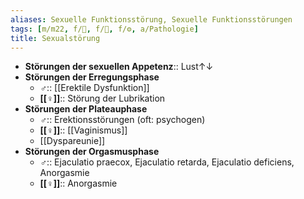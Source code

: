 ```yaml
---
aliases: Sexuelle Funktionsstörung, Sexuelle Funktionsstörungen
tags: [m/m22, f/🦩, f/🍆, f/⚙️, a/Pathologie]
title: Sexualstörung
---
```

- **Störungen der sexuellen Appetenz**:: Lust↑↓ 
- **Störungen der Erregungsphase**
	- **♂**:: [[Erektile Dysfunktion]]
	- **[[♀]]**:: Störung der Lubrikation
- **Störungen der Plateauphase**
	- **♂**:: Erektionsstörungen (oft: psychogen)
	- **[[♀]]**:: [[Vaginismus]]
	- [[Dyspareunie]]
- **Störungen der Orgasmusphase**
	- **♂**:: Ejaculatio praecox, Ejaculatio retarda, Ejaculatio deficiens, Anorgasmie
	- **[[♀]]**:: Anorgasmie